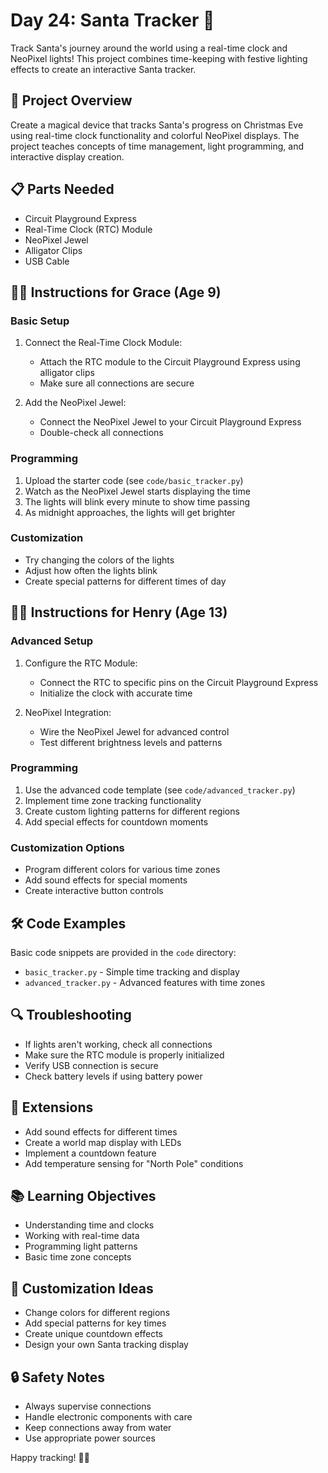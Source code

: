 # Day 24: Santa Tracker 🎅

Track Santa's journey around the world using a real-time clock and NeoPixel lights! This project combines time-keeping with festive lighting effects to create an interactive Santa tracker.

## 🎯 Project Overview
Create a magical device that tracks Santa's progress on Christmas Eve using real-time clock functionality and colorful NeoPixel displays. The project teaches concepts of time management, light programming, and interactive display creation.

## 📋 Parts Needed
- Circuit Playground Express
- Real-Time Clock (RTC) Module
- NeoPixel Jewel
- Alligator Clips
- USB Cable

## 👩‍💻 Instructions for Grace (Age 9)

### Basic Setup
1. Connect the Real-Time Clock Module:
   - Attach the RTC module to the Circuit Playground Express using alligator clips
   - Make sure all connections are secure

2. Add the NeoPixel Jewel:
   - Connect the NeoPixel Jewel to your Circuit Playground Express
   - Double-check all connections

### Programming
1. Upload the starter code (see `code/basic_tracker.py`)
2. Watch as the NeoPixel Jewel starts displaying the time
3. The lights will blink every minute to show time passing
4. As midnight approaches, the lights will get brighter

### Customization
- Try changing the colors of the lights
- Adjust how often the lights blink
- Create special patterns for different times of day

## 👨‍💻 Instructions for Henry (Age 13)

### Advanced Setup
1. Configure the RTC Module:
   - Connect the RTC to specific pins on the Circuit Playground Express
   - Initialize the clock with accurate time

2. NeoPixel Integration:
   - Wire the NeoPixel Jewel for advanced control
   - Test different brightness levels and patterns

### Programming
1. Use the advanced code template (see `code/advanced_tracker.py`)
2. Implement time zone tracking functionality
3. Create custom lighting patterns for different regions
4. Add special effects for countdown moments

### Customization Options
- Program different colors for various time zones
- Add sound effects for special moments
- Create interactive button controls

## 🛠️ Code Examples

Basic code snippets are provided in the `code` directory:
- `basic_tracker.py` - Simple time tracking and display
- `advanced_tracker.py` - Advanced features with time zones

## 🔍 Troubleshooting
- If lights aren't working, check all connections
- Make sure the RTC module is properly initialized
- Verify USB connection is secure
- Check battery levels if using battery power

## 🌟 Extensions
- Add sound effects for different times
- Create a world map display with LEDs
- Implement a countdown feature
- Add temperature sensing for "North Pole" conditions

## 📚 Learning Objectives
- Understanding time and clocks
- Working with real-time data
- Programming light patterns
- Basic time zone concepts

## 🎨 Customization Ideas
- Change colors for different regions
- Add special patterns for key times
- Create unique countdown effects
- Design your own Santa tracking display

## 🔒 Safety Notes
- Always supervise connections
- Handle electronic components with care
- Keep connections away from water
- Use appropriate power sources

Happy tracking! 🎄✨